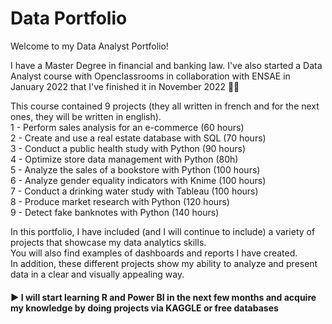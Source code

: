 # Data Portfolio

Welcome to my Data Analyst Portfolio!

I have a Master Degree in financial and banking law. I've also started a Data Analyst course with Openclassrooms in collaboration with ENSAE in January 2022 that I've finished it in November 2022 👩‍🎓

This course contained 9 projects (they all written in french and for the next ones, they will be written in english).
<br/> 1 - Perform sales analysis for an e-commerce (60 hours)
<br/> 2 - Create and use a real estate database with SQL (70 hours)
<br/> 3 - Conduct a public health study with Python (90 hours)
<br/> 4 - Optimize store data management with Python (80h)
<br/> 5 - Analyze the sales of a bookstore with Python (100 hours)
<br/> 6 - Analyze gender equality indicators with Knime (100 hours)
<br/> 7 - Conduct a drinking water study with Tableau (100 hours)
<br/> 8 - Produce market research with Python (120 hours)
<br/> 9 - Detect fake banknotes with Python (140 hours)


In this portfolio, I have included (and I will continue to include) a variety of projects that showcase my data analytics skills. 
<br/> You will also find examples of dashboards and reports I have created. 
<br/> In addition, these different projects show my ability to analyze and present data in a clear and visually appealing way.

#### ▶️ I will start learning R and Power BI in the next few months and acquire my knowledge by doing projects via KAGGLE or free databases

